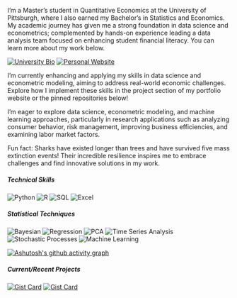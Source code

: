 
I’m a Master’s student in Quantitative Economics at the University of Pittsburgh, where I also earned my Bachelor’s in Statistics and Economics. My academic journey has given me a strong foundation in data science and econometrics; complemented by hands-on experience leading a data analysis team focused on enhancing student financial literacy. You can learn more about my work below. 
 
 [![University Bio](https://img.shields.io/badge/University%20Bio-View%20Profile-blue?style=flat)](https://www.econ.pitt.edu/people/rory-quinlan) [![Personal Website](https://img.shields.io/badge/Personal%20Website-View%20Portfolio-00b300?style=flat&logo=github&logoColor=white)](https://roryqo.github.io/Personal-Website/)

I’m currently enhancing and applying my skills in data science and econometric modeling, aiming to address real-world economic challenges. Explore how I implement these skills in the project section of my portfolio website or the pinned repositories below!

I’m eager to explore data science, econometric modeling, and machine learning approaches, particularly in research applications such as analyzing consumer behavior, risk management, improving business efficiencies, and examining labor market factors. 

Fun fact: Sharks have existed longer than trees and have survived five mass extinction events! Their incredible resilience inspires me to embrace challenges and find innovative solutions in my work. 

##### Technical Skills
![Python](https://img.shields.io/badge/Python-3776AB?style=flat&logo=python&logoColor=white)
![R](https://img.shields.io/badge/R-276DC3?style=flat&logo=R&logoColor=white)
![SQL](https://img.shields.io/badge/SQL-4479A1?style=flat&logo=mysql&logoColor=white)
![Excel](https://img.shields.io/badge/Excel-217346?style=flat&logo=microsoft-excel&logoColor=white)


##### Statistical Techniques
![Bayesian](https://img.shields.io/badge/Bayesian%20Analysis-9B59B6?style=flat&logo=statistics&logoColor=white)
![Regression](https://img.shields.io/badge/Regression%20Analysis-0E76A8?style=flat&logo=statistics&logoColor=white)
![PCA](https://img.shields.io/badge/PCA-5B9BD5?style=flat)
![Time Series Analysis](https://img.shields.io/badge/Time%20Series%20Analysis-1E90FF?style=flat)
![Stochastic Processes](https://img.shields.io/badge/Stochastic%20Processes-6A5ACD?style=flat)
![Machine Learning](https://img.shields.io/badge/Machine%20Learning-3CB371?style=flat)


[![Ashutosh's github activity graph](https://github-readme-activity-graph.vercel.app/graph?username=RoryQo&bg_color=ffffff&color=000000&line=80b8f5&point=7a7a7a&area=true&hide_border=true&height=300&radius=0&custom_title=Rory's%20Contribution%20Graph&grid=false&days=25&area_color=80b8f5)](https://github.com/ashutosh00710/github-readme-activity-graph)


##### Current/Recent Projects

[![Gist Card](https://github-readme-stats.vercel.app/api/gist?id=7c2f0aab5a6fbaa09cf251b9de2d54a9)](https://gist.github.com/RoryQo/7c2f0aab5a6fbaa09cf251b9de2d54a9)
[![Gist Card](https://github-readme-stats.vercel.app/api/gist?id=5e85ef8542903adb8885ff717af258e4)](https://gist.github.com/RoryQo/5e85ef8542903adb8885ff717af258e4)


